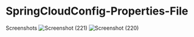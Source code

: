 # SpringCloudConfig-Properties-File

Screenshots
![Screenshot (221)](https://github.com/KamalakannanKKK/SpringCloudConfig-Properties-File/assets/109393676/281d1938-76fb-4707-97c4-fdfcf401a29d)
![Screenshot (220)](https://github.com/KamalakannanKKK/SpringCloudConfig-Properties-File/assets/109393676/8f364d7b-edf0-4cbb-a2c6-c639adfefb95)
